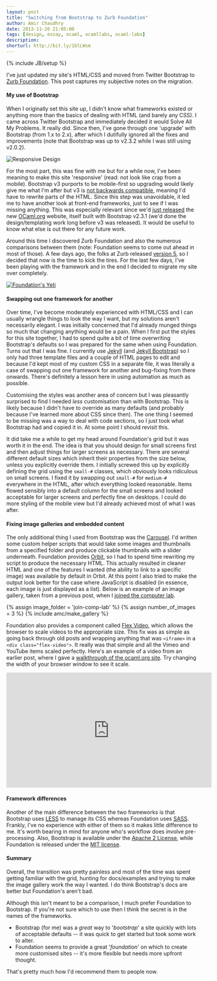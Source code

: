 ```yaml
---
layout: post
title: "Switching from Bootstrap to Zurb Foundation"
author: Amir Chaudhry
date: 2013-11-26 21:05:00
tags: [design, essay, ocaml, ocamllabs, ocaml-labs]
description:
shorturl: http://bit.ly/1blLWsm
---
```

{% include JB/setup %}

I've just updated my site's HTML/CSS and moved from Twitter Bootstrap to [Zurb Foundation][zurb].  This post captures my subjective notes on the migration.


#### My use of Bootstrap

When I originally set this site up, I didn't know what frameworks existed or anything more than the basics of dealing with HTML (and barely any CSS).  I came across Twitter Bootstrap and immediately decided it would Solve All My Problems.  It really did.  Since then, I've gone through one 'upgrade' with Bootstrap (from 1.x to 2.x), after which I dutifully ignored all the fixes and improvements (note that Bootstrap was up to v2.3.2 while I was still using v2.0.2).  

![Responsive Design](http://amirchaudhry.com/images/switch-to-foundation/responsive-design.png)

For the most part, this was fine with me but for a while now, I've been meaning to make this site 'responsive' (read: not look like crap from a mobile).  Bootstrap v3 purports to be mobile-first so upgrading would likely give me what I'm after but v3 is [not backwards compatible][breaking], meaning I'd have to rewrite parts of the HTML.  Since this step was unavoidable, it led me to have another look at front-end frameworks, just to see if I was missing anything.  This was especially relevant since we'd [just released][ocaml-org ann] the new [OCaml.org](http://ocaml.org) website, itself built with Bootstrap v2.3.1 (we'd done the design/templating work long before v3 was released).  It would be useful to know what else is out there for any future work.

Around this time I discovered Zurb Foundation and also the numerous comparisons between them (note: Foundation seems to come out ahead in most of those).  A few days ago, the folks at Zurb released [version 5][foundation-5], so I decided that now is the time to kick the tires.  For the last few days, I've been playing with the framework and in the end I decided to migrate my site over completely.  

[![Foundation's Yeti](http://amirchaudhry.com/images/switch-to-foundation/zurb-yeti.png)](http://foundation.zurb.com/learn/features.html)

#### Swapping out one framework for another

Over time, I've become moderately experienced with HTML/CSS and I can usually wrangle things to look the way I want, but my solutions aren't necessarily elegant. I was initially concerned that I'd already munged things so much that changing anything would be a pain.  When I first put the styles for this site together, I had to spend quite a bit of time overwriting Bootstrap's defaults so I was prepared for the same when using Foundation.  Turns out that I was fine.  I currently use [Jekyll][] (and [Jekyll Bootstrap][]) so I only had three template files and a couple of HTML pages to edit and because I'd kept most of my custom CSS in a separate file, it was literally a case of swapping out one framework for another and bug-fixing from there onwards.  There's definitely a lesson here in using automation as much as possible.

Customising the styles was another area of concern but I was pleasantly surprised to find I needed *less* customisation than with Bootstrap.  This is likely because I didn't have to override as many defaults (and probably because I've learned more about CSS since then).  The one thing I seemed to be missing was a way to deal with code sections, so I just took what Bootstrap had and copied it in.  At some point I should revisit this.

It did take me a while to get my head around Foundation's grid but it was worth it in the end.  The idea is that you should design for small screens first and then adjust things for larger screens as necessary. There are several different default sizes which inherit their properties from the size below, unless you explicitly override them.  I initially screwed this up by explicitly defining the grid using the `small-#` classes, which obviously looks ridiculous on small screens.  I fixed it by swapping out `small-#` for `medium-#` everywhere in the HTML, after which everything looked reasonable.  Items flowed sensibly into a default column for the small screens and looked acceptable for larger screens and perfectly fine on desktops.  I could do more styling of the mobile view but I'd already achieved most of what I was after.  


#### Fixing image galleries and embedded content

The only additional thing I used from Bootstrap was the [Carousel][]. I'd written some custom helper scripts that would take some images and thumbnails from a specified folder and produce clickable thumbnails with a slider underneath.  Foundation provides [Orbit][], so I had to spend time rewriting my script to produce the necessary HTML.  This actually resulted in cleaner HTML and one of the features I wanted (the ability to link to a specific image) was available by default in Orbit.  At this point I also tried to make the output look better for the case where JavaScript is disabled (in essence, each image is just displayed as a list).  Below is an example of an image gallery, taken from a previous post, when I [joined the computer lab][join-comp-lab].

{% assign image_folder = 'join-comp-lab' %}
{% assign number_of_images = 3 %}
{% include amc/make_gallery %}

Foundation also provides a component called [Flex Video][], which allows the browser to scale videos to the appropriate size.  This fix was as simple as going back through old posts and wrapping anything that was `<iframe>` in a  `<div class="flex-video">`.  It really was that simple and all the Vimeo and YouTube items scaled perfectly.  Here's an example of a video from an earlier post, where I gave a [walkthrough of the ocaml.org site][wireframe-demo]. Try changing the width of your browser window to see it scale.

<div class="flex-video widescreen vimeo">
  <iframe src="http://player.vimeo.com/video/61768157?byline=0&amp;portrait=0&amp;color=de9e6a" width="540" height="303" frameborder="0" webkitAllowFullScreen="true" mozallowfullscreen="true" allowFullScreen="true">Video demo</iframe>
</div>


#### Framework differences

Another of the main difference between the two frameworks is that Bootstrap uses [LESS][] to manage its CSS whereas Foundation uses [SASS][].  Frankly, I've no experience with either of them so it makes little difference to me.  It's worth bearing in mind for anyone who's workflow does involve pre-processing.  Also, Bootstrap is available under the [Apache 2 License][bootstrap-license], while Foundation is released under the [MIT license][zurb-license].


#### Summary

Overall, the transition was pretty painless and most of the time was spent getting familiar with the grid, hunting for docs/examples and trying to make the image gallery work the way I wanted.  I do think Bootstrap's docs are better but Foundation's aren't bad.  

Although this isn't meant to be a comparison, I much prefer Foundation to Bootstrap.  If you're not sure which to use then I think the secret is in the names of the frameworks.  

- Bootstrap (for me) was a *great* way to '*bootstrap*' a site quickly with lots of acceptable defaults -- it was quick to get started but took some work to alter.  
- Foundation seems to provide a great '*foundation*' on which to create more customised sites -- it's more flexible but needs more upfront thought.  

That's pretty much how I'd recommend them to people now.


[zurb]: http://foundation.zurb.com/learn/features.html
[bootstrap]: http://getbootstrap.com
[breaking]: http://getbootstrap.com/getting-started/
[mirage-www]: http://openmirage.org
[foundation-5]: http://zurb.com/article/1280/foundation-5-blasts-off--2
[foundation-templates]: http://foundation.zurb.com/templates.html
[ocaml-org ann]: http://amirchaudhry.com/announcing-new-ocamlorg/
[Jekyll]: http://jekyllrb.com
[Jekyll Bootstrap]: http://jekyllbootstrap.com
[Carousel]: http://getbootstrap.com/javascript/#carousel
[Orbit]: http://foundation.zurb.com/docs/components/orbit.html
[join-comp-lab]: http://amirchaudhry.com/joined-the-computer-lab/
[Flex Video]: http://foundation.zurb.com/docs/components/flex_video.html
[wireframe-demo]: http://amirchaudhry.com/wireframe-demos-for-ocamlorg/
[LESS]: http://lesscss.org
[SASS]: http://sass-lang.com
[bootstrap-license]: http://getbootstrap.com/getting-started/#license-faqs
[zurb-license]: http://foundation.zurb.com/learn/faq.html#question-3
